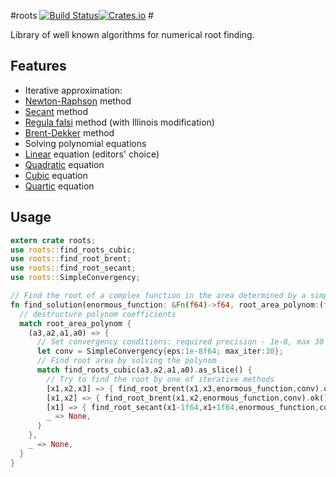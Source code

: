 #roots [![Build Status](https://travis-ci.org/vorot/roots.svg)](https://travis-ci.org/vorot/roots)[![Crates.io](https://img.shields.io/crates/v/roots.svg)](https://crates.io/crates/roots) #

Library of well known algorithms for numerical root finding.

## Features
  - Iterative approximation:
   - [Newton-Raphson](http://en.wikipedia.org/wiki/Newton%27s_method) method
   - [Secant](http://en.wikipedia.org/wiki/Secant_method) method
   - [Regula falsi](http://en.wikipedia.org/wiki/False_position_method) method (with Illinois modification)
   - [Brent-Dekker](http://en.wikipedia.org/wiki/Brent%27s_method) method
  - Solving polynomial equations
   - [Linear](http://en.wikipedia.org/wiki/Linear_equation) equation (editors' choice)
   - [Quadratic](http://en.wikipedia.org/wiki/Quadratic_equation) equation
   - [Cubic](http://en.wikipedia.org/wiki/Cubic_function) equation
   - [Quartic](http://en.wikipedia.org/wiki/Quartic_function) equation

## Usage

```rust
extern crate roots;
use roots::find_roots_cubic;
use roots::find_root_brent;
use roots::find_root_secant;
use roots::SimpleConvergency;

// Find the root of a complex function in the area determined by a simpler polynom
fn find_solution(enormous_function: &Fn(f64)->f64, root_area_polynom:(f64,f64,f64,f64)) -> Option<f64> {
  // destructure polynom coefficients
  match root_area_polynom {
    (a3,a2,a1,a0) => {
      // Set convergency conditions: required precision - 1e-8, max 30 iterations
      let conv = SimpleConvergency{eps:1e-8f64; max_iter:30};
      // Find root area by solving the polynom
      match find_roots_cubic(a3,a2,a1,a0).as_slice() {
        // Try to find the root by one of iterative methods
        [x1,x2,x3] => { find_root_brent(x1,x3,enormous_function,conv).ok() },
        [x1,x2] => { find_root_brent(x1,x2,enormous_function,conv).ok() },
        [x1] => { find_root_secant(x1-1f64,x1+1f64,enormous_function,conv).ok() },
        _ => None,
      }
    },
    _ => None,
  }
}
```
